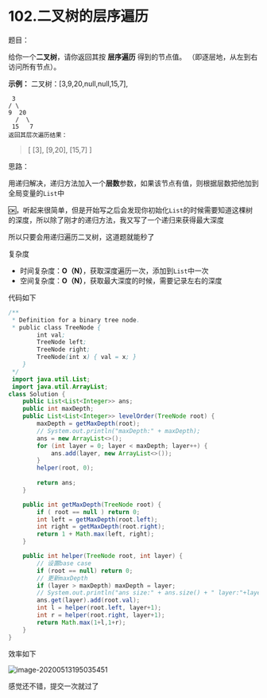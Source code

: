 # 102.二叉树的层序遍历

题目：

给你一个**二叉树**，请你返回其按 **层序遍历** 得到的节点值。 （即逐层地，从左到右访问所有节点）。

 

**示例：**
二叉树：[3,9,20,null,null,15,7],

     3
    / \
    9  20
      /  \
     15   7
    返回其层次遍历结果：
> [
>   [3],
>   [9,20],
>   [15,7]
> ]

思路：

用递归解决，递归方法加入一个**层数**参数，如果该节点有值，则根据层数把他加到全局变量的`List`中

🆗，听起来很简单，但是开始写之后会发现你初始化`List`的时候需要知道这棵树的深度，所以除了刚才的递归方法，我又写了一个递归来获得最大深度

所以只要会用递归遍历二叉树，这道题就能秒了

复杂度

- 时间复杂度：**O（N）**，获取深度遍历一次，添加到`List`中一次
- 空间复杂度：**O（N）**，获取最大深度的时候，需要记录左右的深度

代码如下

```java
/**
 * Definition for a binary tree node.
 * public class TreeNode {
        int val;
        TreeNode left;
        TreeNode right;
        TreeNode(int x) { val = x; }
    }
 */
 import java.util.List;
 import java.util.ArrayList;
class Solution {
    public List<List<Integer>> ans;
    public int maxDepth;
    public List<List<Integer>> levelOrder(TreeNode root) {
        maxDepth = getMaxDepth(root);
        // System.out.println("maxDepth:" + maxDepth);
        ans = new ArrayList<>();
        for (int layer = 0; layer < maxDepth; layer++) {
            ans.add(layer, new ArrayList<>());
        }
        helper(root, 0);
        
        return ans;
    }

    public int getMaxDepth(TreeNode root) {
        if ( root == null ) return 0;
        int left = getMaxDepth(root.left);
        int right = getMaxDepth(root.right);
        return 1 + Math.max(left, right);
    }

    public int helper(TreeNode root, int layer) {
        // 设置base case
        if (root == null) return 0;
        // 更新maxDepth
        if (layer > maxDepth) maxDepth = layer;
        // System.out.println("ans size:" + ans.size() + " layer:"+layer);
        ans.get(layer).add(root.val);
        int l = helper(root.left, layer+1);
        int r = helper(root.right, layer+1);
        return Math.max(1+l,1+r);
    }
}
```

效率如下

![image-20200513195035451](C:\Users\chen\AppData\Roaming\Typora\typora-user-images\image-20200513195035451.png)

感觉还不错，提交一次就过了